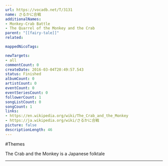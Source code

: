 ```yaml
---
url: https://vocadb.net/T/3131
name: さるかに合戦
additionalNames: 
- Monkey-Crab Battle
- The Quarrel of the Monkey and the Crab
parent: "[[fairy-tale]]"
related:

mappedNicoTags:

newTargets:
- all
commentCount: 0
createDate: 2016-03-04T20:49:57.543
status: Finished
albumCount: 0
artistCount: 0
eventCount: 0
eventSeriesCount: 0
followerCount: 1
songListCount: 0
songCount: 1
links: 
- https://en.wikipedia.org/wiki/The_Crab_and_the_Monkey
- https://ja.wikipedia.org/wiki/さるかに合戦
picture: false
descriptionLength: 46
---
```


#Themes

The Crab and the Monkey is a Japanese folktale

---

